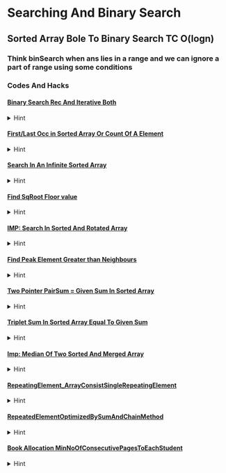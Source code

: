 # Searching And Binary Search 

## Sorted Array Bole To Binary Search TC O(logn)

### Think binSearch when ans lies in a range and we can ignore a part of range using some conditions

### Codes And Hacks

#### [Binary Search Rec And Iterative Both](Searching/BinarySearch.cpp)
<details>
<summary>Hint</summary>

    
    Take n,si,ei as a parameter and check if mid element is equal to key if yes return mid 
    else if midval > key search in left part o/w search in right half 
    don't forget to update mid 

</details>

#### [First/Last Occ in Sorted Array Or Count Of A Element](Searching/FirstNLastOccIndexBinSearch.cpp)
<details>
<summary>Hint</summary>

    Instead of using while store ans and search for left for left most occ and right for rightmost
    //Take care of corner cases for eg: idx = 0 for leftmost and n-1 for rightmost
    count = r-l+1;

</details>

#### [Search In An Infinite Sorted Array](Searching/Search_InfiniteArray.cpp)
<details>
<summary>Hint</summary>
    Seprately check for 0th idx and then take mid = 1 and use condition of sorting 
    if v[mid] == key return mid;
    if v[mid] < key then i*=2; 
    else v[mid] > key search between mid/2+1 to mid-1 

    nhi mila to -1 return karne kaa
</details>

#### [Find SqRoot Floor value](Searching/SqRootFloorValue.cpp)
<details>
<summary>Hint</summary>

    agar mid*mid > n to left me 
    agar mid*mid < n hai to pahle ans store kr lo fir right me search kro
</details>

#### [IMP: Search In Sorted And Rotated Array](Searching/Search_SortedRotatedArray.cpp)
<details>
<summary>Hint</summary>
    Graph se socho corner elements ka use kr skte hai

    //Left part sorted hoga agar v[mid]>=key hai aur v[si]<=key
    else right ke liye rec call kr skte hai


</details>

#### [Find Peak Element Greater than Neighbours](Searching/PeakElementGreaterThanNeighbours.cpp)
<details>
<summary>Hint</summary>

    Corner conditions v[0]>v[1] return v[0]; Similarly if v[n-2]< v[n-1] return v[n-1];
    Now if v[mid]>= v[mid-1] && v[mid]>=v[mid+1] return mid;
    // dono chote nahi hai mtlb ek to bada hai
    else if v[mid-1] > v[mid] 100 % left part contains a peak
    else right me


</details>

#### [Two Pointer PairSum = Given Sum In Sorted Array](Searching/TwoPointer.cpp)
<details>
<summary>Hint</summary>

    chk if sum is less lft ptr++; else right ptr--  while(leftptr < rightpt
</details>

#### [Triplet Sum In Sorted Array Equal To Given Sum](Searching/PairOfThreeEqualsGivenSum.cpp)
<details>
<summary>Hint</summary>

    Fix i = 0 to < n-2 
    find two pair sum by two pointer approach for every left idx i+1 to last for sum = s-v[i] k liye do ki pair
</details>

#### [Imp: Median Of Two Sorted And Merged Array ](Searching/MedianOf2SortedArr.cpp)
<details>
<summary>Hint</summary>

    Merge wale concept se to ho jayega pr O(log(n1)) me socho


    Binary Search ka concept aise lagega ki <br>

    ....,max1,min1,.....            //i = (si+ei)/2  -->ei ko phle n lenge 

    ...........,max2,min2,......

    if(max1 <= min2 && max2 <= min1){
        n1+n2 even to return double max of two + min of two div by 2
        odd ho to max of two ka double return kr do
    }
    else if(max1 > min2){
        ei = i-1;
    }
    else{
        si = i+1;
    }


</details>

#### [RepeatingElement_ArrayConsistSingleRepeatingElement](Searching/RepeatingElement.cpp)
<details>
<summary>Hint</summary>
<br>
 
    Problem: All elements from 0 to max are present exactly once except repeated

    if(retpeated is even no of times) xor arr with 0 to max and get final ans
    else 
    sort array and chk if v[i] != i and print the ans
 
</details>

#### [RepeatedElementOptimizedBySumAndChainMethod](Searching/RepeatingElementOptimizedWithChain.cpp)
<details>
<summary>Hint</summary>
<br>
 
    Problem: All elements from 0 to max are present exactly once except repeated

    Solution 1 we can use arrsum, 0toMaxi Sum, n-maxi to count freq of rep ele 

    Solution 2 When Smallest Element is 1 : As we do in linked list first detect loop then put slow at 0th idx then inc both slow fast by 1
    first assign v[0] to both slow and fast
    
    then inc slow = v[slow] & fast = v[v[fast]];

    once they meet we will detect loop then put slow = v[0] again

    now increment slow = v[slow] and fast = v[fast] with same speed
    They will meet at repeated point and return slow if mini = 1 
    
    agar 0 bhi hota to sabme add 1 kr dete last me slow-1 return kr dete



</details>


#### [Book Allocation MinNoOfConsecutivePagesToEachStudent](Searching/BookAllocationMinPages.cpp)
<details>
<summary>Hint</summary>
<br>
 
    Ans lies in a range and we can say that if mid is ans then there is a chance for left otherwise find ans in right we will apply bin search and to chk mid is ans or not we will make isPossible funcn

    It will take v,mid,k as parameters where k = no of students
    we will distribut currsum pages and inc stud count until currsum<=mid
    then we will return true or false accordingly using studct<=k 


</details>


